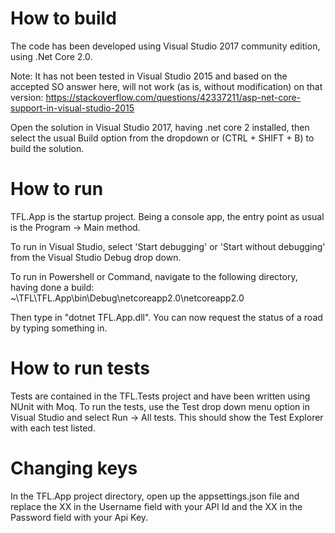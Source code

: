 # How to build
The code has been developed using Visual Studio 2017 community edition, using .Net Core 2.0. 

Note: It has not been tested in Visual Studio 2015 and based on the accepted SO answer here, will not work (as is, without modification) on that version: https://stackoverflow.com/questions/42337211/asp-net-core-support-in-visual-studio-2015

Open the solution in Visual Studio 2017, having .net core 2 installed, then select the usual Build option from the dropdown or (CTRL + SHIFT + B) to build the solution.

# How to run
TFL.App is the startup project. Being a console app, the entry point as usual is the Program -> Main method.

To run in Visual Studio, select 'Start debugging' or 'Start without debugging' from the Visual Studio Debug drop down.

To run in Powershell or Command, navigate to the following directory, having done a build: 
~\TFL\TFL.App\bin\Debug\netcoreapp2.0\netcoreapp2.0 

Then type in "dotnet TFL.App.dll". You can now request the status of a road by typing something in.

# How to run tests
Tests are contained in the TFL.Tests project and have been written using NUnit with Moq. To run the tests, use the Test drop down menu option in Visual Studio and select Run -> All tests. This should show the Test Explorer with each test listed.

# Changing keys
In the TFL.App project directory, open up the appsettings.json file and replace the XX in the Username field with your API Id and the XX in the Password field with your Api Key.

